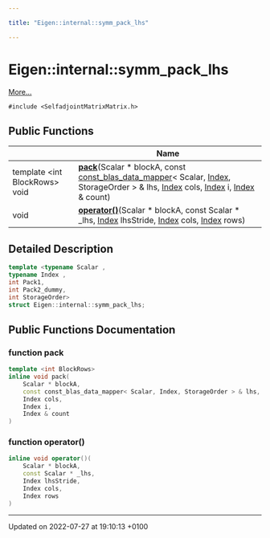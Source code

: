 ```yaml
---

title: "Eigen::internal::symm_pack_lhs"

---
```


# Eigen::internal::symm_pack_lhs



 [More...](#detailed-description)


`#include <SelfadjointMatrixMatrix.h>`

## Public Functions

|                | Name           |
| -------------- | -------------- |
| template <int BlockRows\> <br>void | **[pack](http://example.org/classes/structeigen_1_1internal_1_1symm__pack__lhs/#function-pack)**(Scalar * blockA, const <a href="http://example.org/classes/classeigen_1_1internal_1_1const__blas__data__mapper/">const_blas_data_mapper</a>< Scalar, <a href="http://example.org/namespaces/namespaceeigen/#typedef-index">Index</a>, StorageOrder > & lhs, <a href="http://example.org/namespaces/namespaceeigen/#typedef-index">Index</a> cols, <a href="http://example.org/namespaces/namespaceeigen/#typedef-index">Index</a> i, <a href="http://example.org/namespaces/namespaceeigen/#typedef-index">Index</a> & count) |
| void | **[operator()](http://example.org/classes/structeigen_1_1internal_1_1symm__pack__lhs/#function-operator())**(Scalar * blockA, const Scalar * _lhs, <a href="http://example.org/namespaces/namespaceeigen/#typedef-index">Index</a> lhsStride, <a href="http://example.org/namespaces/namespaceeigen/#typedef-index">Index</a> cols, <a href="http://example.org/namespaces/namespaceeigen/#typedef-index">Index</a> rows) |

## Detailed Description

```cpp
template <typename Scalar ,
typename Index ,
int Pack1,
int Pack2_dummy,
int StorageOrder>
struct Eigen::internal::symm_pack_lhs;
```

## Public Functions Documentation

### function pack

```cpp
template <int BlockRows>
inline void pack(
    Scalar * blockA,
    const const_blas_data_mapper< Scalar, Index, StorageOrder > & lhs,
    Index cols,
    Index i,
    Index & count
)
```


### function operator()

```cpp
inline void operator()(
    Scalar * blockA,
    const Scalar * _lhs,
    Index lhsStride,
    Index cols,
    Index rows
)
```


-------------------------------

Updated on 2022-07-27 at 19:10:13 +0100